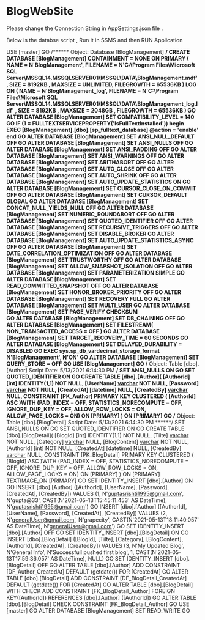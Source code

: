 # BlogWebSite

Please change the Connection String in AppSettings.json file .

Below is the databse script , Run it in SSMS and then RUN Application

USE [master]
GO
/****** Object:  Database [BlogManagement] ******/
CREATE DATABASE [BlogManagement]
 CONTAINMENT = NONE
 ON  PRIMARY 
( NAME = N'BlogManagement', FILENAME = N'C:\Program Files\Microsoft SQL Server\MSSQL14.MSSQLSERVER01\MSSQL\DATA\BlogManagement.mdf' , SIZE = 8192KB , MAXSIZE = UNLIMITED, FILEGROWTH = 65536KB )
 LOG ON 
( NAME = N'BlogManagement_log', FILENAME = N'C:\Program Files\Microsoft SQL Server\MSSQL14.MSSQLSERVER01\MSSQL\DATA\BlogManagement_log.ldf' , SIZE = 8192KB , MAXSIZE = 2048GB , FILEGROWTH = 65536KB )
GO
ALTER DATABASE [BlogManagement] SET COMPATIBILITY_LEVEL = 140
GO
IF (1 = FULLTEXTSERVICEPROPERTY('IsFullTextInstalled'))
begin
EXEC [BlogManagement].[dbo].[sp_fulltext_database] @action = 'enable'
end
GO
ALTER DATABASE [BlogManagement] SET ANSI_NULL_DEFAULT OFF 
GO
ALTER DATABASE [BlogManagement] SET ANSI_NULLS OFF 
GO
ALTER DATABASE [BlogManagement] SET ANSI_PADDING OFF 
GO
ALTER DATABASE [BlogManagement] SET ANSI_WARNINGS OFF 
GO
ALTER DATABASE [BlogManagement] SET ARITHABORT OFF 
GO
ALTER DATABASE [BlogManagement] SET AUTO_CLOSE OFF 
GO
ALTER DATABASE [BlogManagement] SET AUTO_SHRINK OFF 
GO
ALTER DATABASE [BlogManagement] SET AUTO_UPDATE_STATISTICS ON 
GO
ALTER DATABASE [BlogManagement] SET CURSOR_CLOSE_ON_COMMIT OFF 
GO
ALTER DATABASE [BlogManagement] SET CURSOR_DEFAULT  GLOBAL 
GO
ALTER DATABASE [BlogManagement] SET CONCAT_NULL_YIELDS_NULL OFF 
GO
ALTER DATABASE [BlogManagement] SET NUMERIC_ROUNDABORT OFF 
GO
ALTER DATABASE [BlogManagement] SET QUOTED_IDENTIFIER OFF 
GO
ALTER DATABASE [BlogManagement] SET RECURSIVE_TRIGGERS OFF 
GO
ALTER DATABASE [BlogManagement] SET  DISABLE_BROKER 
GO
ALTER DATABASE [BlogManagement] SET AUTO_UPDATE_STATISTICS_ASYNC OFF 
GO
ALTER DATABASE [BlogManagement] SET DATE_CORRELATION_OPTIMIZATION OFF 
GO
ALTER DATABASE [BlogManagement] SET TRUSTWORTHY OFF 
GO
ALTER DATABASE [BlogManagement] SET ALLOW_SNAPSHOT_ISOLATION OFF 
GO
ALTER DATABASE [BlogManagement] SET PARAMETERIZATION SIMPLE 
GO
ALTER DATABASE [BlogManagement] SET READ_COMMITTED_SNAPSHOT OFF 
GO
ALTER DATABASE [BlogManagement] SET HONOR_BROKER_PRIORITY OFF 
GO
ALTER DATABASE [BlogManagement] SET RECOVERY FULL 
GO
ALTER DATABASE [BlogManagement] SET  MULTI_USER 
GO
ALTER DATABASE [BlogManagement] SET PAGE_VERIFY CHECKSUM  
GO
ALTER DATABASE [BlogManagement] SET DB_CHAINING OFF 
GO
ALTER DATABASE [BlogManagement] SET FILESTREAM( NON_TRANSACTED_ACCESS = OFF ) 
GO
ALTER DATABASE [BlogManagement] SET TARGET_RECOVERY_TIME = 60 SECONDS 
GO
ALTER DATABASE [BlogManagement] SET DELAYED_DURABILITY = DISABLED 
GO
EXEC sys.sp_db_vardecimal_storage_format N'BlogManagement', N'ON'
GO
ALTER DATABASE [BlogManagement] SET QUERY_STORE = OFF
GO
USE [BlogManagement]
GO
/****** Object:  Table [dbo].[Author]    Script Date: 5/13/2021 6:14:30 PM ******/
SET ANSI_NULLS ON
GO
SET QUOTED_IDENTIFIER ON
GO
CREATE TABLE [dbo].[Author](
	[AuthorId] [int] IDENTITY(1,1) NOT NULL,
	[UserName] [varchar](50) NOT NULL,
	[Password] [varchar](50) NOT NULL,
	[CreatedAt] [datetime] NULL,
	[CreatedBy] [varchar](50) NULL,
 CONSTRAINT [PK_Author] PRIMARY KEY CLUSTERED 
(
	[AuthorId] ASC
)WITH (PAD_INDEX = OFF, STATISTICS_NORECOMPUTE = OFF, IGNORE_DUP_KEY = OFF, ALLOW_ROW_LOCKS = ON, ALLOW_PAGE_LOCKS = ON) ON [PRIMARY]
) ON [PRIMARY]
GO
/****** Object:  Table [dbo].[BlogDetail]    Script Date: 5/13/2021 6:14:30 PM ******/
SET ANSI_NULLS ON
GO
SET QUOTED_IDENTIFIER ON
GO
CREATE TABLE [dbo].[BlogDetail](
	[BlogId] [int] IDENTITY(1,1) NOT NULL,
	[Tilte] [varchar](50) NOT NULL,
	[Category] [varchar](50) NULL,
	[BlogContent] [varchar](max) NOT NULL,
	[AuthorId] [int] NOT NULL,
	[CreatedAt] [datetime] NULL,
	[CreatedBy] [varchar](50) NULL,
 CONSTRAINT [PK_BlogDetail] PRIMARY KEY CLUSTERED 
(
	[BlogId] ASC
)WITH (PAD_INDEX = OFF, STATISTICS_NORECOMPUTE = OFF, IGNORE_DUP_KEY = OFF, ALLOW_ROW_LOCKS = ON, ALLOW_PAGE_LOCKS = ON) ON [PRIMARY]
) ON [PRIMARY] TEXTIMAGE_ON [PRIMARY]
GO
SET IDENTITY_INSERT [dbo].[Author] ON 
GO
INSERT [dbo].[Author] ([AuthorId], [UserName], [Password], [CreatedAt], [CreatedBy]) VALUES (1, N'guptasrishti1995@gmail.com', N'gupta@33', CAST(N'2021-05-13T15:45:11.453' AS DateTime), N'guptasrishti1995@gmail.com')
GO
INSERT [dbo].[Author] ([AuthorId], [UserName], [Password], [CreatedAt], [CreatedBy]) VALUES (2, N'generalUser@gmail.com', N'grapecity', CAST(N'2021-05-13T18:11:40.057' AS DateTime), N'generalUser@gmail.com')
GO
SET IDENTITY_INSERT [dbo].[Author] OFF
GO
SET IDENTITY_INSERT [dbo].[BlogDetail] ON 
GO
INSERT [dbo].[BlogDetail] ([BlogId], [Tilte], [Category], [BlogContent], [AuthorId], [CreatedAt], [CreatedBy]) VALUES (3, N'My Updated Blog', N'General Info', N'Successfull pushed first blog', 1, CAST(N'2021-05-13T17:59:36.057' AS DateTime), NULL)
GO
SET IDENTITY_INSERT [dbo].[BlogDetail] OFF
GO
ALTER TABLE [dbo].[Author] ADD  CONSTRAINT [DF_Author_CreatedAt]  DEFAULT (getdate()) FOR [CreatedAt]
GO
ALTER TABLE [dbo].[BlogDetail] ADD  CONSTRAINT [DF_BlogDetail_CreatedAt]  DEFAULT (getdate()) FOR [CreatedAt]
GO
ALTER TABLE [dbo].[BlogDetail]  WITH CHECK ADD  CONSTRAINT [FK_BlogDetail_Author] FOREIGN KEY([AuthorId])
REFERENCES [dbo].[Author] ([AuthorId])
GO
ALTER TABLE [dbo].[BlogDetail] CHECK CONSTRAINT [FK_BlogDetail_Author]
GO
USE [master]
GO
ALTER DATABASE [BlogManagement] SET  READ_WRITE 
GO
